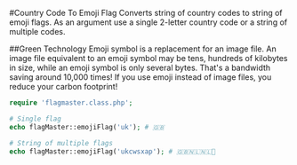 #Country Code To Emoji Flag
Converts string of country codes to string of emoji flags. As an argument use a single 2-letter country code or a string of multiple codes.

##Green Technology
Emoji symbol is a replacement for an image file. An image file equivalent to an emoji symbol may be tens, hundreds of kilobytes in size, while an emoji symbol is only several bytes. That's a bandwidth saving around 10,000 times! If you use emoji instead of image files, you reduce your carbon footprint!

```php
require 'flagmaster.class.php';

# Single flag
echo flagMaster::emojiFlag('uk'); # 🇬🇧

# String of multiple flags
echo flagMaster::emojiFlag('ukcwsxap'); # 🇬🇧🇳🇱🇳🇱🏴

```